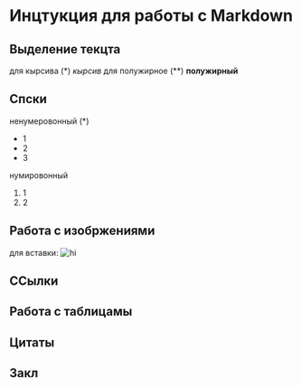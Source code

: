 # Инцтукция для работы с Markdown

## Выделение текцта

для кырсива (*) *кырсив*
для полужирное (**) **полужирный**

## Спски

ненумеровонный (*)
* 1
* 2
* 3

нумировонный 
1. 1
2. 2

## Работа с изобржениями

для вставки:
![hi](download.jpg)


## ССылки

## Работа с таблицамы

## Цитаты

## Закл

[def]: dounload.jpg